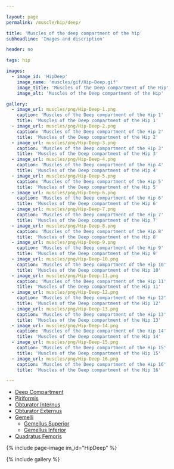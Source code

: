 ```yaml
---

layout: page
permalink: /muscle/hip/deep/

title: 'Muscles of the deep compartment of the hip'
subheadline: 'Images and discription'

header: no

tags: hip

images:
  - image_id: 'HipDeep'
    image_name: 'muscles/gif/Hip-Deep.gif'
    image_title: 'Muscles of the Deep compartment of the Hip'
    image_alt: 'Muscles of the Deep compartment of the Hip' 

gallery:
  - image_url: muscles/png/Hip-Deep-1.png
    caption: 'Muscles of the Deep compartment of the Hip 1'
    title: 'Muscles of the Deep compartment of the Hip 1'
  - image_url: muscles/png/Hip-Deep-2.png
    caption: 'Muscles of the Deep compartment of the Hip 2'
    title: 'Muscles of the Deep compartment of the Hip 2'
  - image_url: muscles/png/Hip-Deep-3.png
    caption: 'Muscles of the Deep compartment of the Hip 3'
    title: 'Muscles of the Deep compartment of the Hip 3'
  - image_url: muscles/png/Hip-Deep-4.png
    caption: 'Muscles of the Deep compartment of the Hip 4'
    title: 'Muscles of the Deep compartment of the Hip 4'
  - image_url: muscles/png/Hip-Deep-5.png
    caption: 'Muscles of the Deep compartment of the Hip 5'
    title: 'Muscles of the Deep compartment of the Hip 5'
  - image_url: muscles/png/Hip-Deep-6.png
    caption: 'Muscles of the Deep compartment of the Hip 6'
    title: 'Muscles of the Deep compartment of the Hip 6'
  - image_url: muscles/png/Hip-Deep-7.png
    caption: 'Muscles of the Deep compartment of the Hip 7'
    title: 'Muscles of the Deep compartment of the Hip 7'
  - image_url: muscles/png/Hip-Deep-8.png
    caption: 'Muscles of the Deep compartment of the Hip 8'
    title: 'Muscles of the Deep compartment of the Hip 8'
  - image_url: muscles/png/Hip-Deep-9.png
    caption: 'Muscles of the Deep compartment of the Hip 9'
    title: 'Muscles of the Deep compartment of the Hip 9'
  - image_url: muscles/png/Hip-Deep-10.png
    caption: 'Muscles of the Deep compartment of the Hip 10'
    title: 'Muscles of the Deep compartment of the Hip 10'
  - image_url: muscles/png/Hip-Deep-11.png
    caption: 'Muscles of the Deep compartment of the Hip 11'
    title: 'Muscles of the Deep compartment of the Hip 11'
  - image_url: muscles/png/Hip-Deep-12.png
    caption: 'Muscles of the Deep compartment of the Hip 12'
    title: 'Muscles of the Deep compartment of the Hip 12'
  - image_url: muscles/png/Hip-Deep-13.png
    caption: 'Muscles of the Deep compartment of the Hip 13'
    title: 'Muscles of the Deep compartment of the Hip 13'
  - image_url: muscles/png/Hip-Deep-14.png
    caption: 'Muscles of the Deep compartment of the Hip 14'
    title: 'Muscles of the Deep compartment of the Hip 14'
  - image_url: muscles/png/Hip-Deep-15.png
    caption: 'Muscles of the Deep compartment of the Hip 15'
    title: 'Muscles of the Deep compartment of the Hip 15'
  - image_url: muscles/png/Hip-Deep-16.png
    caption: 'Muscles of the Deep compartment of the Hip 16'
    title: 'Muscles of the Deep compartment of the Hip 16'

---
```


 - [Deep Compartment](/muscle/hip/deep)
  - [Piriformis](/muscle/hip/piriformis/)
  - [Obturator Internus](/muscle/hip/obturatorinternus/)
  - [Obturator Externus](/muscle/hip/obturatorexternus/)
  - [Gemelli](/muscle/hip/gemelli/)
    - [Gemellus Superior](/muscle/hip/gemellussuperior/)
    - [Gemellus Inferior](/muscle/hip/gemellusinferior/)
  - [Quadratus Femoris](/muscle/hip/quadratusfemoris/)

{% include page-image im_id="HipDeep" %}

{% include gallery %}